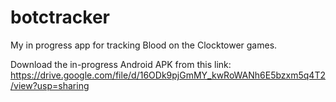 # botctracker

My in progress app for tracking Blood on the Clocktower games.

Download the in-progress Android APK from this link: https://drive.google.com/file/d/16ODk9pjGmMY_kwRoWANh6E5bzxm5q4T2/view?usp=sharing